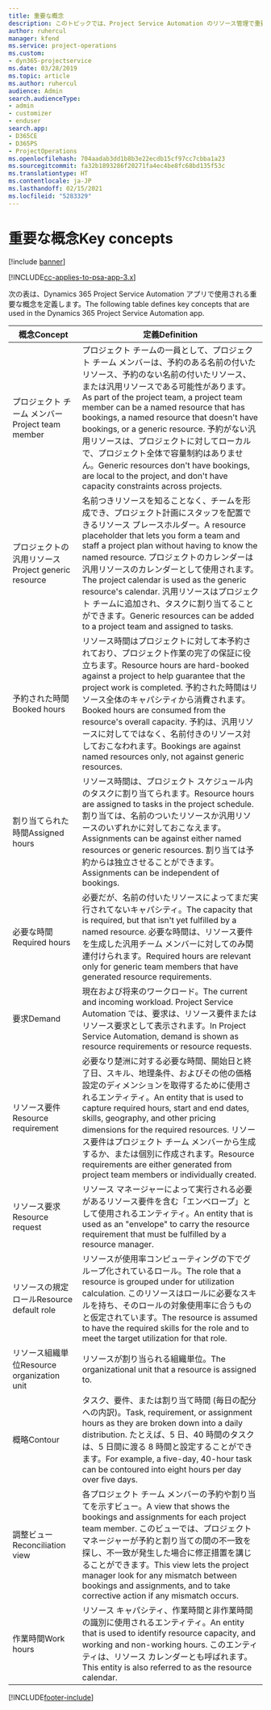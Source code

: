 ```yaml
---
title: 重要な概念
description: このトピックでは、Project Service Automation のリソース管理で重要な概念について説明します。
author: ruhercul
manager: kfend
ms.service: project-operations
ms.custom:
- dyn365-projectservice
ms.date: 03/28/2019
ms.topic: article
ms.author: ruhercul
audience: Admin
search.audienceType:
- admin
- customizer
- enduser
search.app:
- D365CE
- D365PS
- ProjectOperations
ms.openlocfilehash: 704aadab3dd1b8b3e22ecdb15cf97cc7cbba1a23
ms.sourcegitcommit: fa32b1893286f20271fa4ec4be8fc68bd135f53c
ms.translationtype: HT
ms.contentlocale: ja-JP
ms.lasthandoff: 02/15/2021
ms.locfileid: "5283329"
---
```

# <a name="key-concepts"></a><span data-ttu-id="bc150-103">重要な概念</span><span class="sxs-lookup"><span data-stu-id="bc150-103">Key concepts</span></span>

[!include [banner](../includes/psa-now-project-operations.md)]

[!INCLUDE[cc-applies-to-psa-app-3.x](../includes/cc-applies-to-psa-app-3x.md)]

<span data-ttu-id="bc150-104">次の表は、Dynamics 365 Project Service Automation アプリで使用される重要な概念を定義します。</span><span class="sxs-lookup"><span data-stu-id="bc150-104">The following table defines key concepts that are used in the Dynamics 365 Project Service Automation app.</span></span>

| <span data-ttu-id="bc150-105">概念</span><span class="sxs-lookup"><span data-stu-id="bc150-105">Concept</span></span>                    | <span data-ttu-id="bc150-106">定義</span><span class="sxs-lookup"><span data-stu-id="bc150-106">Definition</span></span> |
|----------------------------|------------|
| <span data-ttu-id="bc150-107">プロジェクト チーム メンバー</span><span class="sxs-lookup"><span data-stu-id="bc150-107">Project team member</span></span>        | <span data-ttu-id="bc150-108">プロジェクト チームの一員として、プロジェクト チーム メンバーは、予約のある名前の付いたリソース、予約のない名前の付いたリソース、または汎用リソースである可能性があります。</span><span class="sxs-lookup"><span data-stu-id="bc150-108">As part of the project team, a project team member can be a named resource that has bookings, a named resource that doesn't have bookings, or a generic resource.</span></span> <span data-ttu-id="bc150-109">予約がない汎用リソースは、プロジェクトに対してローカルで、プロジェクト全体で容量制約はありません。</span><span class="sxs-lookup"><span data-stu-id="bc150-109">Generic resources don't have bookings, are local to the project, and don't have capacity constraints across projects.</span></span> |
| <span data-ttu-id="bc150-110">プロジェクトの汎用リソース</span><span class="sxs-lookup"><span data-stu-id="bc150-110">Project generic resource</span></span>   | <span data-ttu-id="bc150-111">名前つきリソースを知ることなく、チームを形成でき、プロジェクト計画にスタッフを配置できるリソース プレースホルダー。</span><span class="sxs-lookup"><span data-stu-id="bc150-111">A resource placeholder that lets you form a team and staff a project plan without having to know the named resource.</span></span> <span data-ttu-id="bc150-112">プロジェクトのカレンダーは汎用リソースのカレンダーとして使用されます。</span><span class="sxs-lookup"><span data-stu-id="bc150-112">The project calendar is used as the generic resource's calendar.</span></span> <span data-ttu-id="bc150-113">汎用リソースはプロジェクト チームに追加され、タスクに割り当てることができます。</span><span class="sxs-lookup"><span data-stu-id="bc150-113">Generic resources can be added to a project team and assigned to tasks.</span></span> |
| <span data-ttu-id="bc150-114">予約された時間</span><span class="sxs-lookup"><span data-stu-id="bc150-114">Booked hours</span></span>               | <span data-ttu-id="bc150-115">リソース時間はプロジェクトに対して本予約されており、プロジェクト作業の完了の保証に役立ちます。</span><span class="sxs-lookup"><span data-stu-id="bc150-115">Resource hours are hard-booked against a project to help guarantee that the project work is completed.</span></span> <span data-ttu-id="bc150-116">予約された時間はリソース全体のキャパシティから消費されます。</span><span class="sxs-lookup"><span data-stu-id="bc150-116">Booked hours are consumed from the resource's overall capacity.</span></span> <span data-ttu-id="bc150-117">予約は、汎用リソースに対してではなく、名前付きのリソース対しておこなわれます。</span><span class="sxs-lookup"><span data-stu-id="bc150-117">Bookings are against named resources only, not against generic resources.</span></span> |
| <span data-ttu-id="bc150-118">割り当てられた時間</span><span class="sxs-lookup"><span data-stu-id="bc150-118">Assigned hours</span></span>             | <span data-ttu-id="bc150-119">リソース時間は、プロジェクト スケジュール内のタスクに割り当てられます。</span><span class="sxs-lookup"><span data-stu-id="bc150-119">Resource hours are assigned to tasks in the project schedule.</span></span> <span data-ttu-id="bc150-120">割り当ては、名前のついたリソースか汎用リソースのいずれかに対しておこなえます。</span><span class="sxs-lookup"><span data-stu-id="bc150-120">Assignments can be against either named resources or generic resources.</span></span> <span data-ttu-id="bc150-121">割り当ては予約からは独立させることができます。</span><span class="sxs-lookup"><span data-stu-id="bc150-121">Assignments can be independent of bookings.</span></span> |
| <span data-ttu-id="bc150-122">必要な時間</span><span class="sxs-lookup"><span data-stu-id="bc150-122">Required hours</span></span>             | <span data-ttu-id="bc150-123">必要だが、名前の付いたリソースによってまだ実行されてないキャパシティ。</span><span class="sxs-lookup"><span data-stu-id="bc150-123">The capacity that is required, but that isn't yet fulfilled by a named resource.</span></span> <span data-ttu-id="bc150-124">必要な時間は、リソース要件を生成した汎用チーム メンバーに対してのみ関連付けられます。</span><span class="sxs-lookup"><span data-stu-id="bc150-124">Required hours are relevant only for generic team members that have generated resource requirements.</span></span> |
| <span data-ttu-id="bc150-125">要求</span><span class="sxs-lookup"><span data-stu-id="bc150-125">Demand</span></span>                     | <span data-ttu-id="bc150-126">現在および将来のワークロード。</span><span class="sxs-lookup"><span data-stu-id="bc150-126">The current and incoming workload.</span></span> <span data-ttu-id="bc150-127">Project Service Automation では、要求は、リソース要件またはリソース要求として表示されます。</span><span class="sxs-lookup"><span data-stu-id="bc150-127">In Project Service Automation, demand is shown as resource requirements or resource requests.</span></span> |
| <span data-ttu-id="bc150-128">リソース要件</span><span class="sxs-lookup"><span data-stu-id="bc150-128">Resource requirement</span></span>       | <span data-ttu-id="bc150-129">必要なり楚洲に対する必要な時間、開始日と終了日、スキル、地理条件、およびその他の価格設定のディメンションを取得するために使用されるエンティティ。</span><span class="sxs-lookup"><span data-stu-id="bc150-129">An entity that is used to capture required hours, start and end dates, skills, geography, and other pricing dimensions for the required resources.</span></span> <span data-ttu-id="bc150-130">リソース要件はプロジェクト チーム メンバーから生成するか、または個別に作成されます。</span><span class="sxs-lookup"><span data-stu-id="bc150-130">Resource requirements are either generated from project team members or individually created.</span></span> |
| <span data-ttu-id="bc150-131">リソース要求</span><span class="sxs-lookup"><span data-stu-id="bc150-131">Resource request</span></span>           | <span data-ttu-id="bc150-132">リソース マネージャーによって実行される必要があるリソース要件を含む「エンベロープ」として使用されるエンティティ。</span><span class="sxs-lookup"><span data-stu-id="bc150-132">An entity that is used as an "envelope" to carry the resource requirement that must be fulfilled by a resource manager.</span></span> |
| <span data-ttu-id="bc150-133">リソースの規定ロール</span><span class="sxs-lookup"><span data-stu-id="bc150-133">Resource default role</span></span>      | <span data-ttu-id="bc150-134">リソースが使用率コンピューティングの下でグループ化されているロール。</span><span class="sxs-lookup"><span data-stu-id="bc150-134">The role that a resource is grouped under for utilization calculation.</span></span> <span data-ttu-id="bc150-135">このリソースはロールに必要なスキルを持ち、そのロールの対象使用率に合うものと仮定されています。</span><span class="sxs-lookup"><span data-stu-id="bc150-135">The resource is assumed to have the required skills for the role and to meet the target utilization for that role.</span></span> |
| <span data-ttu-id="bc150-136">リソース組織単位</span><span class="sxs-lookup"><span data-stu-id="bc150-136">Resource organization unit</span></span> | <span data-ttu-id="bc150-137">リソースが割り当られる組織単位。</span><span class="sxs-lookup"><span data-stu-id="bc150-137">The organizational unit that a resource is assigned to.</span></span> |
| <span data-ttu-id="bc150-138">概略</span><span class="sxs-lookup"><span data-stu-id="bc150-138">Contour</span></span>                    | <span data-ttu-id="bc150-139">タスク、要件、または割り当て時間 (毎日の配分への内訳)。</span><span class="sxs-lookup"><span data-stu-id="bc150-139">Task, requirement, or assignment hours as they are broken down into a daily distribution.</span></span> <span data-ttu-id="bc150-140">たとえば、5 日、40 時間のタスクは、5 日間に渡る 8 時間と設定することができます。</span><span class="sxs-lookup"><span data-stu-id="bc150-140">For example, a five-day, 40-hour task can be contoured into eight hours per day over five days.</span></span> |
| <span data-ttu-id="bc150-141">調整ビュー</span><span class="sxs-lookup"><span data-stu-id="bc150-141">Reconciliation view</span></span>        | <span data-ttu-id="bc150-142">各プロジェクト チーム メンバーの予約や割り当てを示すビュー。</span><span class="sxs-lookup"><span data-stu-id="bc150-142">A view that shows the bookings and assignments for each project team member.</span></span> <span data-ttu-id="bc150-143">このビューでは、プロジェクト マネージャーが予約と割り当ての間の不一致を探し、不一致が発生した場合に修正措置を講じることができます。</span><span class="sxs-lookup"><span data-stu-id="bc150-143">This view lets the project manager look for any mismatch between bookings and assignments, and to take corrective action if any mismatch occurs.</span></span> |
| <span data-ttu-id="bc150-144">作業時間</span><span class="sxs-lookup"><span data-stu-id="bc150-144">Work hours</span></span>                 | <span data-ttu-id="bc150-145">リソース キャパシティ、作業時間と非作業時間の識別に使用されるエンティティ。</span><span class="sxs-lookup"><span data-stu-id="bc150-145">An entity that is used to identify resource capacity, and working and non-working hours.</span></span> <span data-ttu-id="bc150-146">このエンティティは、リソース カレンダーとも呼ばれます。</span><span class="sxs-lookup"><span data-stu-id="bc150-146">This entity is also referred to as the resource calendar.</span></span> |


[!INCLUDE[footer-include](../includes/footer-banner.md)]